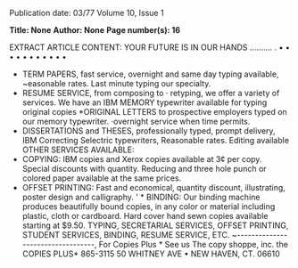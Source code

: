 Publication date: 03/77
Volume 10, Issue 1

**Title: None**
**Author: None**
**Page number(s): 16**

EXTRACT ARTICLE CONTENT:
YOUR FUTURE IS IN OUR HANDS .......... . • • • • • • • • • • • 
* TERM PAPERS, 
fast service, overnight and same day 
typing available, ~easonable rates. 
Last minute typing our specialty. 
* RESUME SERVICE, from composing to 
· retyping, we offer a variety of 
services. We have an IBM MEMORY 
typewriter available for typing 
original copies 
*ORIGINAL 
LETTERS to prospective employers 
typed on our memory typewriter. 
·overnight service when time 
permits. 
* DISSERTATIONS and THESES, 
professionally typed, prompt delivery, IBM 
Correcting Selectric typewriters, Reasonable 
rates. Editing available 
OTHER SERVICES AVAILABLE: 
* COPYING: 
IBM copies and Xerox copies available at 3¢ per copy. 
Special discounts with quantity. 
Reducing and three hole punch or colored 
paper available at the same prices. 
* OFFSET PRINTING: 
Fast and economical, quantity discount, 
illustrating, poster design and calligraphy. 
' * BINDING: 
Our binding machine produces beautifully 
bound copies, in any color or material 
including plastic, cloth or cardboard. 
Hard cover hand sewn copies available 
starting at $9.50. 
TYPING, SECRETARIAL SERVICES, OFFSET PRINTING, STUDENT SERVICES, BINDING, 
RESUME SERVICE, ETC. 
~----------------------------------, 
For Copies Plus * 
See us 
The copy shoppe, inc. 
the 
COPIES PLUS* 
865-3115 
50 WHITNEY AVE • NEW HAVEN, CT. 06610